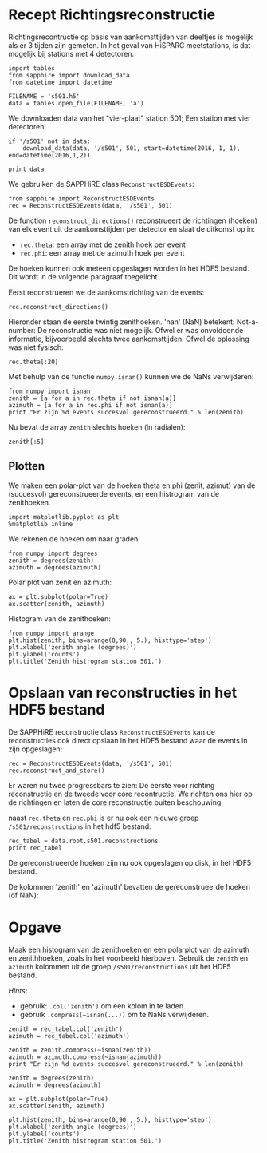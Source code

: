 # Recept Richtingsreconstructie

Richtingsrecontructie op basis van aankomsttijden van deeltjes is mogelijk als
er 3 tijden zijn gemeten. In het geval van HiSPARC meetstations, is dat mogelijk
bij stations met 4 detectoren.

```{.python .input}
import tables
from sapphire import download_data
from datetime import datetime
```

```{.python .input}
FILENAME = 's501.h5'
data = tables.open_file(FILENAME, 'a')
```

We downloaden data van het "vier-plaat" station 501; Een station met vier
detectoren:

```{.python .input}
if '/s501' not in data:
    download_data(data, '/s501', 501, start=datetime(2016, 1, 1), end=datetime(2016,1,2))
```

```{.python .input}
print data
```

We gebruiken de SAPPHiRE class `ReconstructESDEvents`:

```{.python .input}
from sapphire import ReconstructESDEvents
rec = ReconstructESDEvents(data, '/s501', 501)
```

De function `reconstruct_directions()` reconstrueert de richtingen (hoeken) van
elk event uit de aankomsttijden per detector en slaat de uitkomst op in:
- `rec.theta`: een array met de zenith hoek per event
- `rec.phi`: een array met de azimuth hoek per event

De hoeken kunnen ook meteen opgeslagen worden in het HDF5 bestand. Dit wordt in
de volgende paragraaf toegelicht.

Eerst reconstrueren we de aankomstrichting van de events:

```{.python .input}
rec.reconstruct_directions()
```

Hieronder staan de eerste twintig zenithoeken. 'nan' (NaN) betekent:
Not-a-number: De reconstructie was niet mogelijk. Ofwel er was onvoldoende
informatie, bijvoorbeeld slechts twee aankomsttijden. Ofwel de oplossing was
niet fysisch:

```{.python .input}
rec.theta[:20]
```

Met behulp van de functie `numpy.isnan()` kunnen we de NaNs verwijderen:

```{.python .input}
from numpy import isnan
zenith = [a for a in rec.theta if not isnan(a)]
azimuth = [a for a in rec.phi if not isnan(a)]
print "Er zijn %d events succesvol gereconstrueerd." % len(zenith)            
```

Nu bevat de array `zenith` slechts hoeken (in radialen):

```{.python .input}
zenith[:5]
```

## Plotten

We maken een polar-plot van de hoeken theta en phi (zenit, azimut) van de
(succesvol) gereconstrueerde events, en een histrogram van de zenithoeken.

```{.python .input}
import matplotlib.pyplot as plt
%matplotlib inline
```

We rekenen de hoeken om naar graden:

```{.python .input}
from numpy import degrees
zenith = degrees(zenith)
azimuth = degrees(azimuth)
```

Polar plot van zenit en azimuth:

```{.python .input}
ax = plt.subplot(polar=True)
ax.scatter(zenith, azimuth)
```

Histogram van de zenithoeken:

```{.python .input}
from numpy import arange
plt.hist(zenith, bins=arange(0,90., 5.), histtype='step')
plt.xlabel('zenith angle (degrees)')
plt.ylabel('counts')
plt.title('Zenith histrogram station 501.')
```

# Opslaan van reconstructies in het HDF5 bestand

De SAPPHiRE reconstructie class `ReconstructESDEvents` kan de reconstructies ook
direct opslaan in het HDF5 bestand waar de events in zijn opgeslagen:

```{.python .input}
rec = ReconstructESDEvents(data, '/s501', 501)
rec.reconstruct_and_store()
```

Er waren nu twee progressbars te zien: De eerste voor richting reconstructie en
de tweede voor core recontructie. We richten ons hier op de richtingen en laten
de core reconstructie buiten beschouwing.

naast `rec.theta` en `rec.phi` is er nu ook een nieuwe groep
`/s501/reconstructions` in het hdf5 bestand:

```{.python .input}
rec_tabel = data.root.s501.reconstructions
print rec_tabel
```

De gereconstrueerde hoeken zijn nu ook opgeslagen op disk, in het HDF5 bestand.

De kolommen 'zenith' en 'azimuth' bevatten de gereconstrueerde hoeken (of NaN):

# Opgave

Maak een histogram van de zenithoeken en een polarplot van de azimuth en
zenithhoeken, zoals in het voorbeeld hierboven. Gebruik de `zenith` en `azimuth`
kolommen uit de groep `/s501/reconstructions` uit het HDF5 bestand.

*Hints*:
- gebruik: `.col('zenith')` om een kolom in te laden.
- gebruik  `.compress(~isnan(...))` om te NaNs verwijderen.

```{.python .input}
zenith = rec_tabel.col('zenith')
azimuth = rec_tabel.col('azimuth')
```

```{.python .input}
zenith = zenith.compress(~isnan(zenith))
azimuth = azimuth.compress(~isnan(azimuth))
print "Er zijn %d events succesvol gereconstrueerd." % len(zenith)            
```

```{.python .input}
zenith = degrees(zenith)
azimuth = degrees(azimuth)
```

```{.python .input}
ax = plt.subplot(polar=True)
ax.scatter(zenith, azimuth)
```

```{.python .input}
plt.hist(zenith, bins=arange(0,90., 5.), histtype='step')
plt.xlabel('zenith angle (degrees)')
plt.ylabel('counts')
plt.title('Zenith histrogram station 501.')
```
